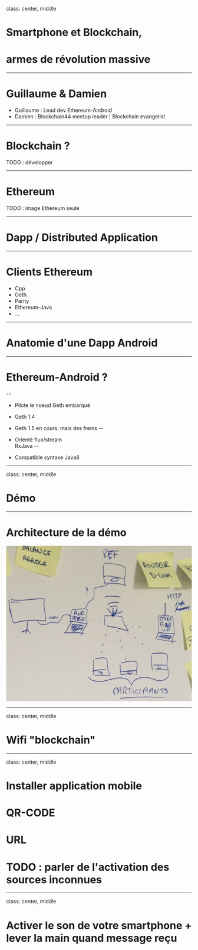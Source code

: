 class: center, middle

# Smartphone et Blockchain,
# armes de révolution massive

---

# Guillaume & Damien

- Guillaume : Lead dev Ethereum-Android
- Damien : Blockchain44 meetup leader | Blockchain evangelist

---

# Blockchain ?

TODO : développer

---

# Ethereum

TODO : image Ethereum seule

---

# Dapp / Distributed Application

---

# Clients Ethereum

- Cpp
- Geth
- Parity
- Ethereum-Java
- ...


---

# Anatomie d'une Dapp Android

---

# Ethereum-Android ?

--
- Pilote le noeud Geth embarqué
 - Geth 1.4
 - Geth 1.5 en cours, mais des freins
--

- Orienté flux/stream<br/>RxJava
--

- Compatible syntaxe Java8

---
class: center, middle

# Démo

---

# Architecture de la démo

![archi demo](img/archi_demo.jpg)

---
class: center, middle

# Wifi "blockchain"

---
class: center, middle

# Installer application mobile
# QR-CODE
# URL
# TODO : parler de l'activation des sources inconnues

---
class: center, middle

# Activer le son de votre smartphone + lever la main quand message reçu
